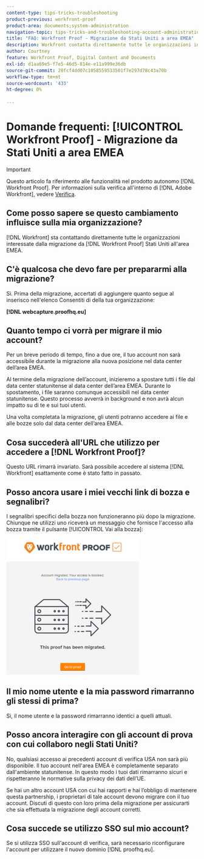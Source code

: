 ```yaml
---
content-type: tips-tricks-troubleshooting
product-previous: workfront-proof
product-area: documents;system-administration
navigation-topic: tips-tricks-and-troubleshooting-account-administration-workfront-proof
title: "FAQ: Workfront Proof - Migrazione da Stati Uniti a area EMEA"
description: Workfront contatta direttamente tutte le organizzazioni interessate dalla migrazione di Workfront Proof dagli Stati Uniti all'area EMEA.
author: Courtney
feature: Workfront Proof, Digital Content and Documents
exl-id: d1aa69e5-f7e5-46d5-814e-e11a999e36db
source-git-commit: 20fcf4dd07c1058559533501f7e297d78c43a70b
workflow-type: tm+mt
source-wordcount: '433'
ht-degree: 0%

---
```


# Domande frequenti: [!UICONTROL Workfront Proof] - Migrazione da Stati Uniti a area EMEA

>[!IMPORTANT]
>
>Questo articolo fa riferimento alle funzionalità nel prodotto autonomo [!DNL Workfront Proof]. Per informazioni sulla verifica all&#39;interno di [!DNL Adobe Workfront], vedere [Verifica](../../../review-and-approve-work/proofing/proofing.md).

## Come posso sapere se questo cambiamento influisce sulla mia organizzazione?

[!DNL Workfront] sta contattando direttamente tutte le organizzazioni interessate dalla migrazione da [!DNL Workfront Proof] Stati Uniti all&#39;area EMEA.

## C&#39;è qualcosa che devo fare per prepararmi alla migrazione?

Sì. Prima della migrazione, accertati di aggiungere quanto segue al inserisco nell&#39;elenco Consentiti di della tua organizzazione:

**[!DNL webcapture.proofhq.eu]**

## Quanto tempo ci vorrà per migrare il mio account?

Per un breve periodo di tempo, fino a due ore, il tuo account non sarà accessibile durante la migrazione alla nuova posizione nel data center dell’area EMEA.

Al termine della migrazione dell’account, inizieremo a spostare tutti i file dal data center statunitense al data center dell’area EMEA. Durante lo spostamento, i file saranno comunque accessibili nel data center statunitense. Questo processo avverrà in background e non avrà alcun impatto su di te e sui tuoi utenti.

Una volta completata la migrazione, gli utenti potranno accedere ai file e alle bozze solo dal data center dell’area EMEA.

## Cosa succederà all&#39;URL che utilizzo per accedere a [!DNL Workfront Proof]?

Questo URL rimarrà invariato. Sarà possibile accedere al sistema [!DNL Workfront] esattamente come è stato fatto in passato.

## Posso ancora usare i miei vecchi link di bozza e segnalibri?

I segnalibri specifici della bozza non funzioneranno più dopo la migrazione. Chiunque ne utilizzi uno riceverà un messaggio che fornisce l&#39;accesso alla bozza tramite il pulsante [!UICONTROL Vai alla bozza]:

![Questa_bozza_è_stata_migrata.png](assets/this-proof-has-been-migrated-350x361.png)

## Il mio nome utente e la mia password rimarranno gli stessi di prima?

Sì, il nome utente e la password rimarranno identici a quelli attuali.

## Posso ancora interagire con gli account di prova con cui collaboro negli Stati Uniti?

No, qualsiasi accesso ai precedenti account di verifica USA non sarà più disponibile. Il tuo account nell&#39;area EMEA è completamente separato dall&#39;ambiente statunitense. In questo modo i tuoi dati rimarranno sicuri e rispetteranno le normative sulla privacy dei dati dell’UE.

Se hai un altro account USA con cui hai rapporti e hai l’obbligo di mantenere questa partnership, i proprietari di tale account devono migrare con il tuo account. Discuti di questo con loro prima della migrazione per assicurarti che sia effettuata la migrazione degli account corretti.

## Cosa succede se utilizzo SSO sul mio account?

Se si utilizza SSO sull&#39;account di verifica, sarà necessario riconfigurare l&#39;account per utilizzare il nuovo dominio [!DNL proofhq.eu].
